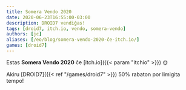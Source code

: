 ```yaml
---
title: Somera Vendo 2020
date: 2020-06-23T16:55:00-03:00
description: DROID7 vendiĝas!
tags: [droid7, itch.io, vendo, somera-vendo]
authors: [jc]
aliases: [/eo/blog/somera-vendo-2020-ĉe-itch.io/]
games: [droid7]
---
```


Estas **Somera Vendo 2020** ĉe [itch.io]({{< param "itchio" >}}) 🌞

Akiru [DROID7]({{< ref "/games/droid7" >}}) 50% rabaton por limigita tempo!
